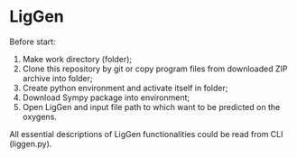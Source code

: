 # LigGen
Before start:
1. Make work directory (folder);
2. Clone this repository by git or copy program files from downloaded ZIP archive into folder;
3. Create python environment and activate itself in folder;
4. Download Sympy package into environment;
5. Open LigGen and input file path to which want to be predicted on the oxygens.

All essential descriptions of LigGen functionalities could be read from CLI (liggen.py).
